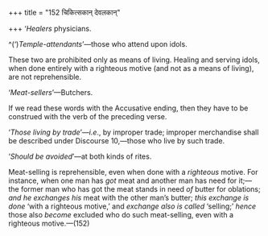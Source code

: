 +++
title = "152 चिकित्सकान् देवलकान्"

+++
‘*Healers* physicians.

^(‘)*Temple-attendants*’—those who attend upon idols.

These two are prohibited only as means of living. Healing and serving
idols, when done entirely with a righteous motive (and not as a means of
living), are not reprehensible.

‘*Meat-sellers*’—Butchers.

If we read these words with the Accusative ending, then they have to be
construed with the verb of the preceding verse.

‘*Those living by trade*’—*i.e*., by improper trade; improper
merchandise shall be described under Discourse 10,—those who live by
such trade.

‘*Should be avoided*’—at both kinds of rites.

Meat-selling is reprehensible, even when done with a *righteous* motive.
For instance, when one man has *got* meat and another man has need for
it;—the former man who has got the meat stands in need *of* butter for
oblations; *and he exchanges his* meat with the other man’s butter;
*this exchange is done* ‘with a righteous motive,’ and *exchange also is
called* ‘selling;’ *hence* those also *become* excluded who do such
meat-selling, even with a righteous motive.—(152)


